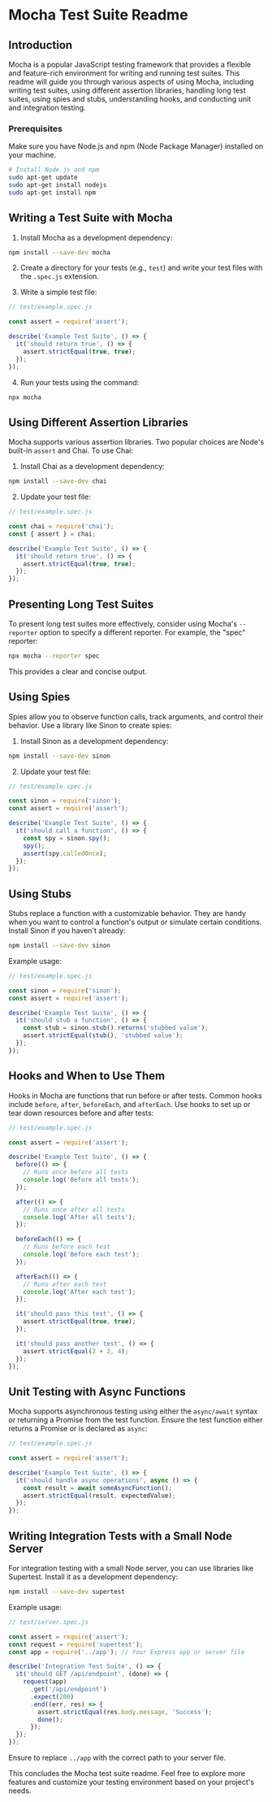 # Mocha Test Suite Readme

## Introduction

Mocha is a popular JavaScript testing framework that provides a flexible and feature-rich environment for writing and running test suites. This readme will guide you through various aspects of using Mocha, including writing test suites, using different assertion libraries, handling long test suites, using spies and stubs, understanding hooks, and conducting unit and integration testing.

### Prerequisites

Make sure you have Node.js and npm (Node Package Manager) installed on your machine.

```bash
# Install Node.js and npm
sudo apt-get update
sudo apt-get install nodejs
sudo apt-get install npm
```

## Writing a Test Suite with Mocha

1. Install Mocha as a development dependency:

```bash
npm install --save-dev mocha
```

2. Create a directory for your tests (e.g., `test`) and write your test files with the `.spec.js` extension.

3. Write a simple test file:

```javascript
// test/example.spec.js

const assert = require('assert');

describe('Example Test Suite', () => {
  it('should return true', () => {
    assert.strictEqual(true, true);
  });
});
```

4. Run your tests using the command:

```bash
npx mocha
```

## Using Different Assertion Libraries

Mocha supports various assertion libraries. Two popular choices are Node's built-in `assert` and Chai. To use Chai:

1. Install Chai as a development dependency:

```bash
npm install --save-dev chai
```

2. Update your test file:

```javascript
// test/example.spec.js

const chai = require('chai');
const { assert } = chai;

describe('Example Test Suite', () => {
  it('should return true', () => {
    assert.strictEqual(true, true);
  });
});
```

## Presenting Long Test Suites

To present long test suites more effectively, consider using Mocha's `--reporter` option to specify a different reporter. For example, the "spec" reporter:

```bash
npx mocha --reporter spec
```

This provides a clear and concise output.

## Using Spies

Spies allow you to observe function calls, track arguments, and control their behavior. Use a library like Sinon to create spies:

1. Install Sinon as a development dependency:

```bash
npm install --save-dev sinon
```

2. Update your test file:

```javascript
// test/example.spec.js

const sinon = require('sinon');
const assert = require('assert');

describe('Example Test Suite', () => {
  it('should call a function', () => {
    const spy = sinon.spy();
    spy();
    assert(spy.calledOnce);
  });
});
```

## Using Stubs

Stubs replace a function with a customizable behavior. They are handy when you want to control a function's output or simulate certain conditions. Install Sinon if you haven't already:

```bash
npm install --save-dev sinon
```

Example usage:

```javascript
// test/example.spec.js

const sinon = require('sinon');
const assert = require('assert');

describe('Example Test Suite', () => {
  it('should stub a function', () => {
    const stub = sinon.stub().returns('stubbed value');
    assert.strictEqual(stub(), 'stubbed value');
  });
});
```

## Hooks and When to Use Them

Hooks in Mocha are functions that run before or after tests. Common hooks include `before`, `after`, `beforeEach`, and `afterEach`. Use hooks to set up or tear down resources before and after tests:

```javascript
// test/example.spec.js

const assert = require('assert');

describe('Example Test Suite', () => {
  before(() => {
    // Runs once before all tests
    console.log('Before all tests');
  });

  after(() => {
    // Runs once after all tests
    console.log('After all tests');
  });

  beforeEach(() => {
    // Runs before each test
    console.log('Before each test');
  });

  afterEach(() => {
    // Runs after each test
    console.log('After each test');
  });

  it('should pass this test', () => {
    assert.strictEqual(true, true);
  });

  it('should pass another test', () => {
    assert.strictEqual(2 + 2, 4);
  });
});
```

## Unit Testing with Async Functions

Mocha supports asynchronous testing using either the `async/await` syntax or returning a Promise from the test function. Ensure the test function either returns a Promise or is declared as `async`:

```javascript
// test/example.spec.js

const assert = require('assert');

describe('Example Test Suite', () => {
  it('should handle async operations', async () => {
    const result = await someAsyncFunction();
    assert.strictEqual(result, expectedValue);
  });
});
```

## Writing Integration Tests with a Small Node Server

For integration testing with a small Node server, you can use libraries like Supertest. Install it as a development dependency:

```bash
npm install --save-dev supertest
```

Example usage:

```javascript
// test/server.spec.js

const assert = require('assert');
const request = require('supertest');
const app = require('../app'); // Your Express app or server file

describe('Integration Test Suite', () => {
  it('should GET /api/endpoint', (done) => {
    request(app)
      .get('/api/endpoint')
      .expect(200)
      .end((err, res) => {
        assert.strictEqual(res.body.message, 'Success');
        done();
      });
  });
});
```

Ensure to replace `../app` with the correct path to your server file.

This concludes the Mocha test suite readme. Feel free to explore more features and customize your testing environment based on your project's needs.
